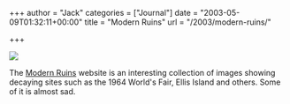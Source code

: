 +++
author = "Jack"
categories = ["Journal"]
date = "2003-05-09T01:32:11+00:00"
title = "Modern Ruins"
url = "/2003/modern-ruins/"

+++

![][1]

The [Modern Ruins][2] website is an interesting collection of images showing decaying sites such as the 1964 World's Fair, Ellis Island and others. Some of it is almost sad.

 [1]: images/blog/thecape.jpg
 [2]: http://www.modern-ruins.com/